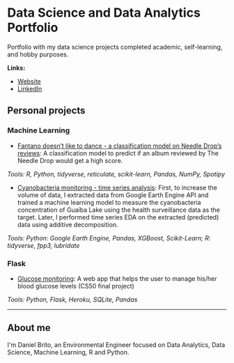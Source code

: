 # Data Science and Data Analytics Portfolio

Portfolio with my data science projects completed academic, self-learning, and hobby purposes. 

**Links:**
* [Website](https://danielbrito.me/)
* [LinkedIn](https://www.linkedin.com/in/danieloliveiradebrito/)

## Personal projects
### Machine Learning

- [Fantano doesn’t like to dance - a classification model on Needle Drop’s reviews](https://danielbrito.me/post/2021-07-24-fantano-doesn-t-like-to-dance-a-classification-model-on-needle-drop-s-reviews/): A classification model to predict if an album reviewed by The Needle Drop would get a high score.

_Tools: R, Python, tidyverse, reticulate, scikit-learn, Pandas, NumPy, Spotipy_

- [Cyanobacteria monitoring - time series analysis](https://github.com/ALFORRIAH/T01-daniel-brito): First, to increase the volume of data, I extracted data from Google Earth Engine API and trained a machine learning model to measure the cyanobacteria concentration of Guaíba Lake using the health surveillance data as the target. Later, I performed time series EDA on the extracted (predicted) data using additive decomposition.

_Tools: Python: Google Earth Engine, Pandas, XGBoost, Scikit-Learn; R: tidyverse, fpp3, lubridate_

### Flask
- [Glucose monitoring](https://glicose-monit.herokuapp.com/): A web app that helps the user to manage his/her blood glucose levels (CS50 final project)

_Tools: Python, Flask, Heroku, SQLite, Pandas_

---

## About me

I'm Daniel Brito, an Environmental Engineer focused on Data Analytics, Data Science, Machine Learning, R and Python.
